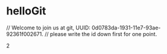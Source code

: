 # helloGit
// Welcome to join us at git, UUID: 0d0783da-1931-11e7-93ae-92361f002671.
// please write the id down first for one point.

2
